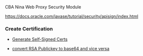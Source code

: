 CBA Nina Web Proxy Security Module

https://docs.oracle.com/javase/tutorial/security/apisign/index.html

### Create Certification
- [Generate Self-Signed Certs](https://www.samltool.com/self_signed_certs.php)

- [convert RSA Publickey to base64 and vice versa](https://stackoverflow.com/questions/41526826/convert-rsa-publickey-to-base64-and-vice-versa)
